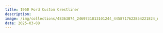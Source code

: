 ```yaml
---
title: 1950 Ford Custom Crestliner
description: 
image: /img/collections/48363074_2469731813101244_4458717622854221824_n.webp
date: 2025-03-08
---
```


